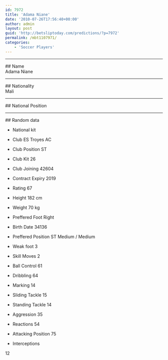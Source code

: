 ```yaml
---
id: 7972
title: 'Adama Niane'
date: '2010-07-26T17:56:40+00:00'
author: admin
layout: post
guid: 'http://betsliptoday.com/predictions/?p=7972'
permalink: /mbt1107971/
categories:
    - 'Soccer Players'
---
```


- - - - - -

\## Name  
 Adama Niane

- - - - - -

\## Nationality  
 Mali

- - - - - -

\## National Position

- - - - - -

\## Random data

- National kit
- Club
 ES Troyes AC

- Club Position
 ST

- Club Kit
 26

- Club Joining
 42604

- Contract Expiry
 2019

- Rating
 67

- Height
 182 cm

- Weight
 70 kg

- Preffered Foot
 Right

- Birth Date
 34136

- Preffered Position
 ST Medium / Medium

- Weak foot
 3

- Skill Moves
 2

- Ball Control
 61

- Dribbling
 64

- Marking
 14

- Sliding Tackle
 15

- Standing Tackle
 14

- Aggression
 35

- Reactions
 54

- Attacking Position
 75

- Interceptions

 12